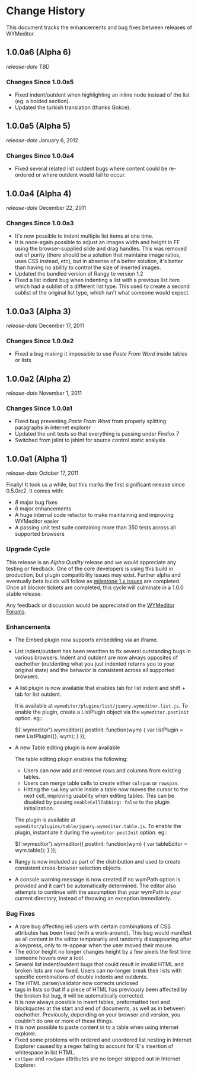 # Change History

This document tracks the enhancements and bug fixes between releases of
WYMeditor.

## 1.0.0a6 (Alpha 6)

*release-date* TBD

### Changes Since 1.0.0a5

* Fixed indent/outdent when highlighting an inline node instead of the list
  (eg. a bolded section).
* Updated the turkish translation (thanks Gokce).

## 1.0.0a5 (Alpha 5)

*release-date* January 6, 2012

### Changes Since 1.0.0a4

* Fixed several related list outdent bugs where content could be re-ordered or
  where outdent would fail to occur.

## 1.0.0a4 (Alpha 4)

*release-date* December 22, 2011

### Changes Since 1.0.0a3

* It's now possible to indent multiple list items at one time.
* It is once-again possible to adjust an images width and height in FF using
  the browser-supplied slide and drag handles. This was removed out of purity
  (there should be a solution that maintains image ratios, uses CSS instead,
  etc), but in absense of a better solution, it's better than having no ability
  to control the size of inserted images.
* Updated the bundled version of Rangy to version 1.2
* Fixed a list indent bug when indenting a list with a previous list item which
  had a sublist of a different list type. This used to create a second sublist
  of the original list type, which isn't what someone would expect.

## 1.0.0a3 (Alpha 3)

*release-date* December 17, 2011

### Changes Since 1.0.0a2

* Fixed a bug making it impossible to use *Paste From Word* inside tables or lists

## 1.0.0a2 (Alpha 2)

*release-date* November 1, 2011

### Changes Since 1.0.0a1

* Fixed bug preventing *Paste From Word* from properly splitting paragraphs in internet explorer
* Updated the unit tests so that everything is passing under Firefox 7
* Switched from jslint to jshint for source control static analysis

## 1.0.0a1 (Alpha 1)

*release-date* October 17, 2011

Finally! It took us a while, but this marks the first significant release since 0.5.0rc2. It comes with:

* *8* major bug fixes
* *6* major enhancements
* A huge internal code refactor to make maintaining and improving WYMeditor easier
* A passing unit test suite containing more than 350 tests across all supported browsers

### Upgrade Cycle

This release is an *Alpha Quality* release and we would appreciate any testing
or feedback. One of the core developers is using this build in production, but
plugin compatibility issues may exist. Further alpha and eventually beta builds
will follow as 
[milestone 1.x issues](https://github.com/wymeditor/wymeditor/issues?milestone=5&sort=created&direction=desc&state=open)
are completed. Once all blocker tickets are completed, this cycle will
culminate in a 1.0.0 stable release.  

Any feedback or discussion would be appreciated on the [WYMeditor Forums](http://community.wymeditor.org/).

### Enhancements

* The Embed plugin now supports embedding via an iframe.
* List indent/outdent has been rewritten to fix several outstanding bugs in
  various browsers. Indent and outdent are now always opposites of eachother
  (outdenting what you just indented returns you to your original state) and
  the behavior is consistent across all supported browsers.
* A list plugin is now available that enables tab for list indent and
  shift + tab for list outdent.

  It is available at `wymeditor/plugins/list/jquery.wymeditor.list.js`.
  To enable the plugin, create a ListPlugin object via the
  `wymeditor.postInit` option. eg::

    $('.wymeditor').wymeditor({
        postInit: function(wym) {
            var listPlugin = new ListPlugin({}, wym);
        }
    });

* A new Table editing plugin is now available

  The table editing plugin enables the following:

  * Users can now add and remove rows and columns from existing tables.
  * Users can merge table cells to create either `colspan` or `rowspan`.
  * Hitting the `tab` key while inside a table now moves the cursor to the
    next cell, improving usability when editing tables. This can be disabled
    by passing `enableCellTabbing: false` to the plugin initialization.

  The plugin is available at `wymeditor/plugins/table/jquery.wymeditor.table.js`.
  To enable the plugin, instantiate it during the `wymeditor.postInit` option.
  eg::

    $('.wymeditor').wymeditor({
        postInit: function(wym) {
            var tableEditor = wym.table();
        }
    });

* Rangy is now included as part of the distribution and used to create
  consistent cross-browser selection objects.

* A console warning message is now created if no wymPath option is provided and
  it can't be automatically determined. The editor also attempts to continue
  with the assumption that your wymPath is your current directory, instead of
  throwing an exception immediately.


### Bug Fixes

* A rare bug affecting ie8 users with certain combinations of CSS attributes
  has been fixed (with a work-around). This bug would manifest as all content
  in the editor temporarily and randomly dissappearing after a keypress, only
  to re-appear when the user moved their mouse.
* The editor height no longer changes height by a few pixels the first time
  someone hovers over a tool.
* Several list indent/outdent bugs that could result in invalid HTML and broken
  lists are now fixed. Users can no-longer break their lists with specific
  combinations of double indents and outdents.
* The HTML parser/validator now corrects unclosed <li> tags in lists so that if
  a piece of HTML has previously been affected by the broken list bug, it will
  be automatically corrected.
* It is now always possible to insert tables, preformatted text and blockquotes
  at the start and end of documents, as well as in between eachother.
  Previously, depending on your browser and version, you couldn't do one or more
  of these things.
* It is now possible to paste content in to a table when using internet
  explorer.
* Fixed some problems with ordered and unordered list nesting in Internet
  Explorer caused by a regex failing to account for IE's insertion of
  whitespace in list HTML.
* `colSpan` and `rowSpan` attributes are no longer stripped out in Internet
  Explorer.

